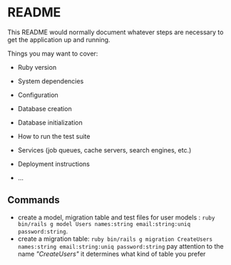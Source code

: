 # README

This README would normally document whatever steps are necessary to get the
application up and running.

Things you may want to cover:

* Ruby version

* System dependencies

* Configuration

* Database creation

* Database initialization

* How to run the test suite

* Services (job queues, cache servers, search engines, etc.)

* Deployment instructions

* ...


## Commands

* create a model, migration table and test files for user models : ```ruby bin/rails g model Users names:string email:string:uniq password:string```.
* create a migration table: ```ruby bin/rails g migration CreateUsers names:string email:string:uniq password:string``` pay attention to the name *"CreateUsers"* it determines what kind of table you prefer
